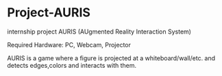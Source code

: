 Project-AURIS
=============


internship project AURIS (AUgmented Reality Interaction System)

Required Hardware: PC, Webcam, Projector

AURIS is a game where a figure is projected at a whiteboard/wall/etc. and detects edges,colors and interacts with them.
